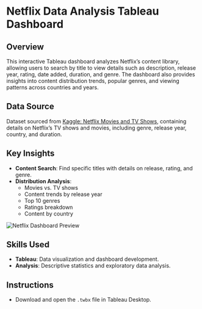 # Netflix Data Analysis Tableau Dashboard

## Overview
This interactive Tableau dashboard analyzes Netflix’s content library, allowing users to search by title to view details such as description, release year, rating, date added, duration, and genre. The dashboard also provides insights into content distribution trends, popular genres, and viewing patterns across countries and years.

## Data Source
Dataset sourced from [Kaggle: Netflix Movies and TV Shows](https://www.kaggle.com/datasets/rahulvyasm/netflix-movies-and-tv-shows), containing details on Netflix’s TV shows and movies, including genre, release year, country, and duration.

## Key Insights
- **Content Search**: Find specific titles with details on release, rating, and genre.
- **Distribution Analysis**:
  - Movies vs. TV shows
  - Content trends by release year
  - Top 10 genres
  - Ratings breakdown
  - Content by country

![Netflix Dashboard Preview](images/dashboard_preview.gif)

## Skills Used
- **Tableau**: Data visualization and dashboard development.
- **Analysis**: Descriptive statistics and exploratory data analysis.

## Instructions
- Download and open the `.twbx` file in Tableau Desktop.
